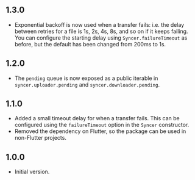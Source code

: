 ## 1.3.0

- Exponential backoff is now used when a transfer fails: i.e. the delay between retries for a file is 1s, 2s, 4s, 8s, and so on if it keeps failing. You can configure the starting delay using `Syncer.failureTimeout` as before, but the default has been changed from 200ms to 1s.

## 1.2.0

- The `pending` queue is now exposed as a public iterable in `syncer.uploader.pending` and `syncer.downloader.pending`.

## 1.1.0

- Added a small timeout delay for when a transfer fails. This can be configured using the `failureTimeout` option in the `Syncer` constructor.
- Removed the dependency on Flutter, so the package can be used in non-Flutter projects.

## 1.0.0

- Initial version.
